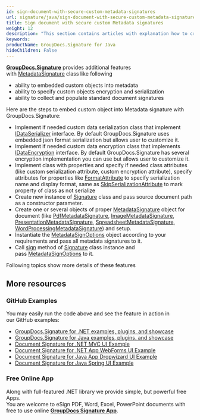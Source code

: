 ```yaml
---
id: sign-document-with-secure-custom-metadata-signatures
url: signature/java/sign-document-with-secure-custom-metadata-signatures
title: Sign document with secure custom Metadata signatures
weight: 12
description: "This section contains articles with explanation how to create Metadata electronic signatures and embed into metadata custom object with its serialization and encryption. The examples show how to customize object serialization and encryption."
keywords: 
productName: GroupDocs.Signature for Java
hideChildren: False
---
```

[**GroupDocs.Signature**](https://products.groupdocs.com/signature/java) provides additional features with [MetadataSignature](https://reference.groupdocs.com/java/signature/com.groupdocs.signature.domain.signatures.metadata/MetadataSignature) class like following

*   ability to embedded custom objects into metadata
*   ability to specify custom objects encryption and serialization
*   ability to collect and populate standard document signatures        

Here are the steps to embed custom object into Metadata signature with GroupDocs.Signature:

*   Implement if needed custom data serialization class that implement [IDataSerializer](https://reference.groupdocs.com/java/signature/com.groupdocs.signature.domain.extensions.serialization/IDataSerializer) interface. By default GroupDocs.Signature uses embedded json format serialization but allows user to customize it.  
*   Implement if needed custom data encryption class that implements [IDataEncryption](https://reference.groupdocs.com/java/signature/com.groupdocs.signature.domain.extensions.encryption/IDataEncryption) interface. By default GroupDocs.Signature has several encryption implementation you can use but allows user to customize it.
*   Implement class with properties and specify if needed class attributes (like custom serialization attribute, custom encryption attribute), specify attributes for properties like [FormatAttribute](https://reference.groupdocs.com/java/signature/com.groupdocs.signature.domain.extensions.serialization/FormatAttribute) to specify serialization name and display format, same as [SkipSerializationAttribute](https://reference.groupdocs.com/java/signature/com.groupdocs.signature.domain.extensions.serialization/SkipSerializationAttribute) to mark property of class as not serialize  
*   Create new instance of [Signature](https://reference.groupdocs.com/java/signature/com.groupdocs.signature/Signature) class and pass source document path as a constructor parameter.    
*   Create one or several objects of proper [MetadataSignature](https://reference.groupdocs.com/java/signature/com.groupdocs.signature.domain.signatures.metadata/MetadataSignature) object for document (like [PdfMetadataSignature](https://reference.groupdocs.com/java/signature/com.groupdocs.signature.domain.signatures.metadata/PdfMetadataSignature), [ImageMetadataSignature](https://reference.groupdocs.com/java/signature/com.groupdocs.signature.domain.signatures.metadata/ImageMetadataSignature), [PresentationMetadataSignature](https://reference.groupdocs.com/java/signature/com.groupdocs.signature.domain.signatures.metadata/PresentationMetadataSignature), [SpreadsheetMetadataSignature](https://reference.groupdocs.com/java/signature/com.groupdocs.signature.domain.signatures.metadata/SpreadsheetMetadataSignature), [WordProcessingMetadataSignature](https://reference.groupdocs.com/java/signature/com.groupdocs.signature.domain.signatures.metadata/WordProcessingMetadataSignature)) and setup.  
*   Instantiate the [MetadataSignOptions](https://reference.groupdocs.com/signature/java/com.groupdocs.signature.options.sign/MetadataSignOptions) object according to your requirements and pass all metadata signatures to it.
*   Call [sign](https://reference.groupdocs.com/java/signature/com.groupdocs.signature/Signature#sign(java.io.OutputStream,%20com.groupdocs.signature.options.sign.SignOptions)) method of [Signature](https://reference.groupdocs.com/java/signature/com.groupdocs.signature/Signature) class instance and pass [MetadataSignOptions](https://reference.groupdocs.com/java/signature/com.groupdocs.signature.options.sign/MetadataSignOptions) to it.  
   
Following topics show more details of these features


## More resources

### GitHub Examples 

You may easily run the code above and see the feature in action in our GitHub examples:

*   [GroupDocs.Signature for .NET examples, plugins, and showcase](https://github.com/groupdocs-signature/GroupDocs.Signature-for-.NET)    
*   [GroupDocs.Signature for Java examples, plugins, and showcase](https://github.com/groupdocs-signature/GroupDocs.Signature-for-Java)    
*   [Document Signature for .NET MVC UI Example](https://github.com/groupdocs-signature/GroupDocs.Signature-for-.NET-MVC)    
*   [Document Signature for .NET App WebForms UI Example](https://github.com/groupdocs-signature/GroupDocs.Signature-for-.NET-WebForms)    
*   [Document Signature for Java App Dropwizard UI Example](https://github.com/groupdocs-signature/GroupDocs.Signature-for-Java-Dropwizard)   
*   [Document Signature for Java Spring UI Example](https://github.com/groupdocs-signature/GroupDocs.Signature-for-Java-Spring)
    

### Free Online App 

Along with full-featured .NET library we provide simple, but powerful free Apps.  
You are welcome to eSign PDF, Word, Excel, PowerPoint documents with free to use online **[GroupDocs Signature App](https://products.groupdocs.app/signature)**.
